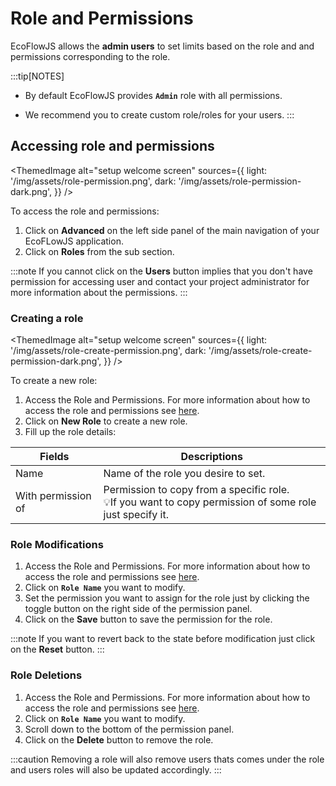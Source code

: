 # Role and Permissions

EcoFlowJS allows the **admin users** to set limits based on the role and and permissions corresponding to the role.

:::tip[NOTES]

- By default EcoFlowJS provides **`Admin`** role with all permissions.

- We recommend you to create custom role/roles for your users.
  :::

## Accessing role and permissions

<ThemedImage
alt="setup welcome screen"
sources={{
    light: '/img/assets/role-permission.png',
    dark: '/img/assets/role-permission-dark.png',
  }}
/>

To access the role and permissions:

1. Click on **Advanced** on the left side panel of the main navigation of your EcoFLowJS application.
2. Click on **Roles** from the sub section.

:::note
If you cannot click on the **Users** button implies that you don't have permission for accessing user and contact your project administrator for more information about the permissions.
:::

### Creating a role

<ThemedImage
alt="setup welcome screen"
sources={{
    light: '/img/assets/role-create-permission.png',
    dark: '/img/assets/role-create-permission-dark.png',
  }}
/>

To create a new role:

1. Access the Role and Permissions. For more information about how to access the role and permissions see [here](#accessing-role-and-permissions).
2. Click on **New Role** to create a new role.
3. Fill up the role details:

| Fields             | Descriptions                                                                                                   |
| ------------------ | -------------------------------------------------------------------------------------------------------------- |
| Name               | Name of the role you desire to set.                                                                            |
| With permission of | Permission to copy from a specific role. <br /> 💡If you want to copy permission of some role just specify it. |

### Role Modifications

1. Access the Role and Permissions. For more information about how to access the role and permissions see [here](#accessing-role-and-permissions).
2. Click on **`Role Name`** you want to modify.
3. Set the permission you want to assign for the role just by clicking the toggle button on the right side of the permission panel.
4. Click on the **Save** button to save the permission for the role.

:::note
If you want to revert back to the state before modification just click on the **Reset** button.
:::

### Role Deletions

1. Access the Role and Permissions. For more information about how to access the role and permissions see [here](#accessing-role-and-permissions).
2. Click on **`Role Name`** you want to modify.
3. Scroll down to the bottom of the permission panel.
4. Click on the **Delete** button to remove the role.

:::caution
Removing a role will also remove users thats comes under the role and users roles will also be updated accordingly.
:::
